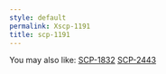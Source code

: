 ```yaml
---
style: default
permalink: Xscp-1191
title: scp-1191
---
```

You may also like:
[SCP-1832](http://scp-wiki.net/scp-1832)
[SCP-2443](http://scp-wiki.net/scp-2443)